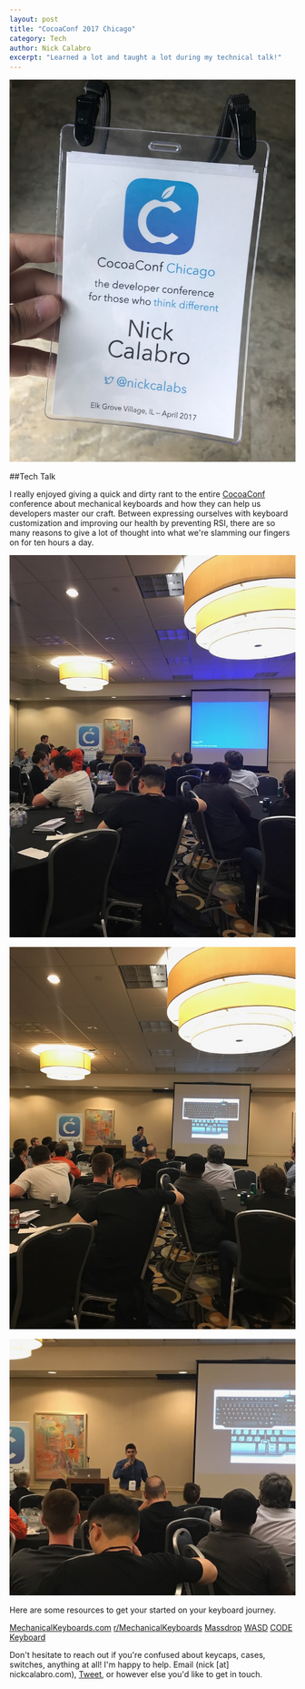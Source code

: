 ```yaml
---
layout: post
title: "CocoaConf 2017 Chicago"
category: Tech
author: Nick Calabro
excerpt: "Learned a lot and taught a lot during my technical talk!"
---
```


<meta name="twitter:card" content="summary" />
<meta name="twitter:site" content="@NickCalabs" />
<meta name="twitter:title" content="{{ page.title }}" />
<meta name="twitter:description" content="Nick Calabro's Blog" />

![Conf](img/cocoabadge.JPG)

##Tech Talk

I really enjoyed giving a quick and dirty rant to the entire [CocoaConf](http://cocoaconf.com/chicago-2017/home) conference about mechanical keyboards and how they can help us developers master our craft. Between expressing ourselves with keyboard customization and improving our health by preventing RSI, there are so many reasons to give a lot of thought into what we're slamming our fingers on for ten hours a day. 

![Conf](img/keytalk1.JPG)  

![Conf](img/keytalk2.JPG)  

![Conf](img/keytalk3.JPG)  

Here are some resources to get your started on your keyboard journey.

[MechanicalKeyboards.com](http://mechanicalkeyboards.com)
[r/MechanicalKeyboards](http://reddit.com/r/mechanicalkeyboards)
[Massdrop](http://Massdrop.com)
[WASD](http://www.wasdkeyboards.com/)
[CODE Keyboard](https://codekeyboards.com/)

Don't hesitate to reach out if you're confused about keycaps, cases, switches, anything at all! I'm happy to help. Email (nick [at] nickcalabro.com), [Tweet](http://twitter.com/nickcalabs), or however else you'd like to get in touch. 